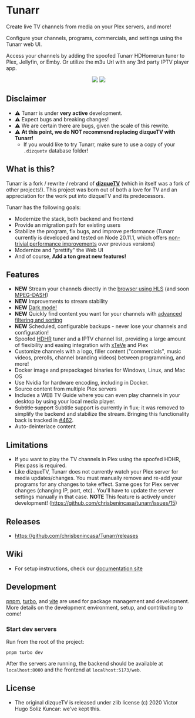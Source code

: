 # Tunarr

Create live TV channels from media on your Plex servers, and more!

Configure your channels, programs, commercials, and settings using the Tunarr web UI.

Access your channels by adding the spoofed Tunarr HDHomerun tuner to Plex, Jellyfin, or Emby. Or utilize the m3u Url with any 3rd party IPTV player app.

<p align="center">
<img src="./design/tunarr-guide.png">
<img src="./design/tunarr-channels.png">
</p>

## Disclaimer

- ⚠️ Tunarr is under **very active** development.
- ⚠️ Expect bugs and breaking changes!
- ⚠️ We are certain there are bugs, given the scale of this rewrite.
- ⚠️ **At this point, we do NOT recommend replacing dizqueTV with Tunarr!**
  - If you would like to try Tunarr, make sure to use a copy of your `.dizquetv` database folder!

## What is this?

Tunarr is a fork / rewrite / rebrand of [**dizqueTV**](https://github.com/vexorian/dizquetv) (which in itself was a fork of other projects!). This project was born out of both a love for TV and an appreciation for the work put into dizqueTV and its predecessors.

Tunarr has the following goals:

- Modernize the stack, both backend and frontend
- Provide an migration path for existing users
- Stabilize the program, fix bugs, and improve performance (Tunarr currently is developed and tested on Node 20.11.1, which offers [non-trivial performance improvements](https://blog.rafaelgss.dev/state-of-nodejs-performance-2023) over previous versions)
- Modernize and "prettify" the Web UI
- And of course, **Add a ton great new features!**

## Features

- **NEW** Stream your channels directly in the [browser using HLS](https://github.com/chrisbenincasa/tunarr/pull/116) (and soon [MPEG-DASH](https://github.com/chrisbenincasa/tunarr/issues/129))
- **NEW** Improvements to stream stability
- **NEW** [Dark mode!](https://github.com/chrisbenincasa/tunarr/pull/34)
- **NEW** Quickly find content you want for your channels with [advanced filtering and sorting](https://github.com/chrisbenincasa/tunarr/pull/210)
- **NEW** Scheduled, configurable backups - never lose your channels and configuration!
- Spoofed [HDHR](https://www.silicondust.com/hdhomerun/) tuner and a IPTV channel list, providing a large amount of flexibility and easing integration with [xTeVe](https://github.com/xteve-project/xTeVe) and Plex
- Customize channels with a logo, filler content ("commercials", music videos, prerolls, channel branding videos) between programming, and more!
- Docker image and prepackaged binaries for Windows, Linux, and Mac OS
- Use Nvidia for hardware encoding, including in Docker.
- Source content from multiple Plex servers
- Includes a WEB TV Guide where you can even play channels in your desktop by using your local media player.
- ~~Subtitle support~~ Subtitle support is currently in flux; it was removed to simplify the backend and stabilize the stream. Bringing this functionality back is tracked in [#462](https://github.com/chrisbenincasa/tunarr/issues/462).
- Auto-deinterlace content

## Limitations

- If you want to play the TV channels in Plex using the spoofed HDHR, Plex pass is required.
- Like dizqueTV, Tunarr does not currently watch your Plex server for media updates/changes. You must manually remove and re-add your programs for any changes to take effect. Same goes for Plex server changes (changing IP, port, etc).. You&apos;ll have to update the server settings manually in that case. **NOTE** This feature is actively under development! (https://github.com/chrisbenincasa/tunarr/issues/15)

## Releases

- https://github.com/chrisbenincasa/Tunarr/releases

## Wiki

- For setup instructions, check our [documentation site](https://tunarr.com/)

## Development

[pnpm](https://pnpm.io), [turbo](https://turbo.build/), and [vite](https://vitejs.dev/) are used for package management and development. More details on the development environment, setup, and contributing to come!

### Start dev servers

Run from the root of the project:

```
pnpm turbo dev
```

After the servers are running, the backend should be available at `localhost:8000` and the frontend at `localhost:5173/web`.

## License

- The original dizqueTV is released under zlib license (c) 2020 Victor Hugo Soliz Kuncar: we've kept this.
